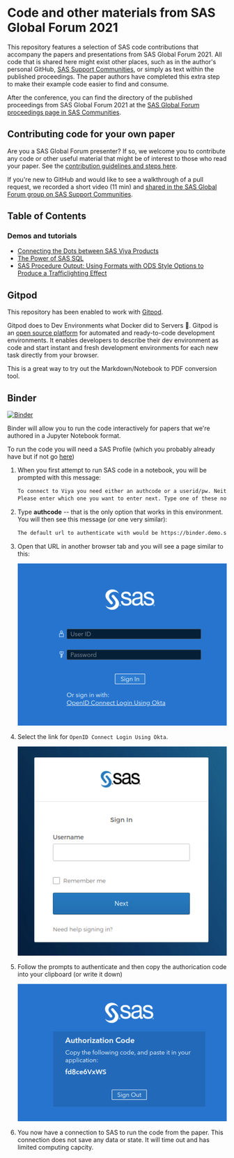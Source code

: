 # Code and other materials from SAS Global Forum 2021

This repository features a selection of SAS code contributions that accompany the papers and presentations from SAS Global Forum 2021.  All code that is shared here might exist other places, such as in the author's personal GitHub, [SAS Support Communities](https://communities.sas.com), or simply as text within the published proceedings.  The paper authors have completed this extra step to make their example code easier to find and consume.

After the conference, you can find the directory of the published proceedings from SAS Global Forum 2021 at the [SAS Global Forum proceedings page in SAS Communities](https://communities.sas.com/t5/SAS-Global-Forum-proceedings/ct-p/proceedings).  





## Contributing code for your own paper

Are you a SAS Global Forum presenter?  If so, we welcome you to contribute any code or other useful material that might be of interest to those who read your paper.  See the [contribution guidelines and steps here](CONTRIBUTING.md). 

If you're new to GitHub and would like to see a walkthrough of a pull request, we recorded a short video (11 min) and [shared in the SAS Global Forum group on SAS Support Communities](https://communities.sas.com/t5/SAS-Global-Forum-2020/SAS-Global-Forum-2020-on-GitHub/gpm-p/614782).

## Table of Contents

### Demos and tutorials

* [Connecting the Dots between SAS Viya Products](./demos/connect-the-dots)
* [The Power of SAS SQL](./demos/power-of-sql)
* [SAS Procedure Output: Using Formats with ODS Style Options to Produce a Trafficlighting Effect](./demos/Trafficlight)

## Gitpod

This repository has been enabled to work with [Gitpod](https://www.gitpod.io/).

Gitpod does to Dev Environments what Docker did to Servers 🐳. Gitpod is an [open source platform](https://github.com/gitpod-io/gitpod) for automated and ready-to-code development environments. It enables developers to describe their dev environment as code and start instant and fresh development environments for each new task directly from your browser.

This is a great way to try out the Markdown/Notebook to PDF conversion tool.

## Binder


[![Binder](https://mybinder.org/badge_logo.svg)](https://mybinder.org/v2/gh/sascommunities/sas-global-forum-2021/HEAD)

Binder will allow you to run the code interactively for papers that we're authored in a Jupyter Notebook format.

To run the code you will need a SAS Profile (which you probably already have but if not go [here](https://www.sas.com/profile/ui/#/create))

1. When you first attempt to run SAS code in a notebook, you will be prompted with this message:

    ```html
    To connect to Viya you need either an authcode or a userid/pw. Neither were provided.
    Please enter which one you want to enter next. Type one of these now: [authcode | userid]:
    ```

1. Type **authcode** -- that is the only option that works in this environment.
    You will then see this message (or one very similar):

    ```html
    The default url to authenticate with would be https://binder.demo.sas.com/SASLogon/oauth/authorize?client_id=SASPy&response_type=code
    ```

1. Open that URL in another browser tab and you will see a page similar to this:

    ![authentication code dialog](./authentication_code_dialog1.png)

1. Select the link for `OpenID Connect Login Using Okta`.

    ![authentication code dialog2](./authentication_code_dialog2.png)

1. Follow the prompts to authenticate and then copy the authorication code into your clipboard (or write it down)

    ![authentication code dialog](./authentication_code_dialog3.png)

1. You now have a connection to SAS to run the code from the paper. This connection does not save any data or state. It will time out and has limited computing capcity.


